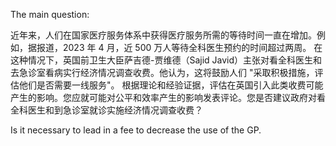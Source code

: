 The main question: 

近年来，人们在国家医疗服务体系中获得医疗服务所需的等待时间一直在增加。例如，据报道，2023 年 4 月，近 500 万人等待全科医生预约的时间超过两周。
在这种情况下，英国前卫生大臣萨吉德-贾维德（Sajid Javid）主张对看全科医生和去急诊室看病实行经济情况调查收费。他认为，这将鼓励人们 "采取积极措施，评估他们是否需要一线服务"。
根据理论和经验证据，评估在英国引入此类收费可能产生的影响。您应就可能对公平和效率产生的影响发表评论。您是否建议政府对看全科医生和到急诊室就诊实施经济情况调查收费？

Is it necessary to lead in a fee to decrease the use of the GP.

